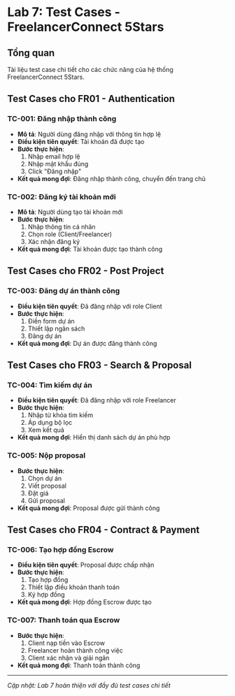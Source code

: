 # Lab 7: Test Cases - FreelancerConnect 5Stars

## Tổng quan
Tài liệu test case chi tiết cho các chức năng của hệ thống FreelancerConnect 5Stars.

## Test Cases cho FR01 - Authentication

### TC-001: Đăng nhập thành công
- **Mô tả**: Người dùng đăng nhập với thông tin hợp lệ
- **Điều kiện tiên quyết**: Tài khoản đã được tạo
- **Bước thực hiện**:
  1. Nhập email hợp lệ
  2. Nhập mật khẩu đúng
  3. Click "Đăng nhập"
- **Kết quả mong đợi**: Đăng nhập thành công, chuyển đến trang chủ

### TC-002: Đăng ký tài khoản mới
- **Mô tả**: Người dùng tạo tài khoản mới
- **Bước thực hiện**:
  1. Nhập thông tin cá nhân
  2. Chọn role (Client/Freelancer)
  3. Xác nhận đăng ký
- **Kết quả mong đợi**: Tài khoản được tạo thành công

## Test Cases cho FR02 - Post Project

### TC-003: Đăng dự án thành công
- **Điều kiện tiên quyết**: Đã đăng nhập với role Client
- **Bước thực hiện**:
  1. Điền form dự án
  2. Thiết lập ngân sách
  3. Đăng dự án
- **Kết quả mong đợi**: Dự án được đăng thành công

## Test Cases cho FR03 - Search & Proposal

### TC-004: Tìm kiếm dự án
- **Điều kiện tiên quyết**: Đã đăng nhập với role Freelancer
- **Bước thực hiện**:
  1. Nhập từ khóa tìm kiếm
  2. Áp dụng bộ lọc
  3. Xem kết quả
- **Kết quả mong đợi**: Hiển thị danh sách dự án phù hợp

### TC-005: Nộp proposal
- **Bước thực hiện**:
  1. Chọn dự án
  2. Viết proposal
  3. Đặt giá
  4. Gửi proposal
- **Kết quả mong đợi**: Proposal được gửi thành công

## Test Cases cho FR04 - Contract & Payment

### TC-006: Tạo hợp đồng Escrow
- **Điều kiện tiên quyết**: Proposal được chấp nhận
- **Bước thực hiện**:
  1. Tạo hợp đồng
  2. Thiết lập điều khoản thanh toán
  3. Ký hợp đồng
- **Kết quả mong đợi**: Hợp đồng Escrow được tạo

### TC-007: Thanh toán qua Escrow
- **Bước thực hiện**:
  1. Client nạp tiền vào Escrow
  2. Freelancer hoàn thành công việc
  3. Client xác nhận và giải ngân
- **Kết quả mong đợi**: Thanh toán thành công

---
*Cập nhật: Lab 7 hoàn thiện với đầy đủ test cases chi tiết*